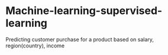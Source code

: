 # Machine-learning-supervised-learning
Predicting customer purchase for a product based on salary, region(country), income
